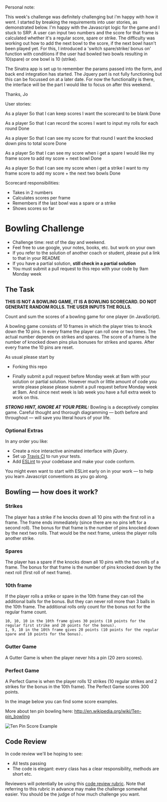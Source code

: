 
Personal note:

This week's challenge was definitely challenging but i'm happy with how it went. I started by breaking the requirements into user stories, as demonstrated below. I'm happy with the Javascript logic for the game and I stuck to SRP. A user can input two numbers and the score for that frame is calculated whether it's a regular score, spare or strike. The difficulty was working out how to add the next bowl to the score, if the next bowl hasn't been played yet. For this, I introduced a 'switch spare/strike/ bonus on' function with conditions if the user had bowled two bowls resulting in 10(spare) or one bowl is 10 (strike). 

The Sinatra app is set up to remember the params passed into the form, and back end integration has started. The Jquery part is not fully functioning but this can be focussed on at a later date. For now the functionality is there, the interface will be the part I would like to focus on after this weekend.

Thanks,
Jo


User stories: 

As a player
So that I can keep scores
I want the scorecard to be blank 
Done

As a player
So that I can record the scores
I want to input my rolls for each round
Done

As a player
So that I can see my score for that round
I want the knocked down pins to total score
Done

As a player
So that I can see my score when i get a spare
I would like my frame score to add my score + next bowl
Done

As a player
So that I can see my score when i get a strike
I want to my frame score to add my score + the next two bowls
Done


Scorecard responsibilities:

- Takes in 2 numbers
- Calculates scores per frame
- Remembers if the last bowl was a spare or a strike
- Shows scores so far


Bowling Challenge
=================


* Challenge time: rest of the day and weekend.
* Feel free to use google, your notes, books, etc. but work on your own
* If you refer to the solution of another coach or student, please put a link to that in your README
* If you have a partial solution, **still check in a partial solution**
* You must submit a pull request to this repo with your code by 9am Monday week

## The Task

**THIS IS NOT A BOWLING GAME, IT IS A BOWLING SCORECARD. DO NOT GENERATE RANDOM ROLLS. THE USER INPUTS THE ROLLS.**

Count and sum the scores of a bowling game for one player (in JavaScript).

A bowling game consists of 10 frames in which the player tries to knock down the 10 pins. In every frame the player can roll one or two times. The actual number depends on strikes and spares. The score of a frame is the number of knocked down pins plus bonuses for strikes and spares. After every frame the 10 pins are reset.

As usual please start by

* Forking this repo

* Finally submit a pull request before Monday week at 9am with your solution or partial solution.  However much or little amount of code you wrote please please please submit a pull request before Monday week at 9am.  And since next week is lab week you have a full extra week to work on this.

___STRONG HINT, IGNORE AT YOUR PERIL:___ Bowling is a deceptively complex game. Careful thought and thorough diagramming — both before and throughout — will save you literal hours of your life.

### Optional Extras

In any order you like:

* Create a nice interactive animated interface with jQuery.
* Set up [Travis CI](https://travis-ci.org) to run your tests.
* Add [ESLint](http://eslint.org/) to your codebase and make your code conform.

You might even want to start with ESLint early on in your work — to help you
learn Javascript conventions as you go along.

## Bowling — how does it work?

### Strikes

The player has a strike if he knocks down all 10 pins with the first roll in a frame. The frame ends immediately (since there are no pins left for a second roll). The bonus for that frame is the number of pins knocked down by the next two rolls. That would be the next frame, unless the player rolls another strike.

### Spares

The player has a spare if the knocks down all 10 pins with the two rolls of a frame. The bonus for that frame is the number of pins knocked down by the next roll (first roll of next frame).

### 10th frame

If the player rolls a strike or spare in the 10th frame they can roll the additional balls for the bonus. But they can never roll more than 3 balls in the 10th frame. The additional rolls only count for the bonus not for the regular frame count.

    10, 10, 10 in the 10th frame gives 30 points (10 points for the regular first strike and 20 points for the bonus).
    1, 9, 10 in the 10th frame gives 20 points (10 points for the regular spare and 10 points for the bonus).

### Gutter Game

A Gutter Game is when the player never hits a pin (20 zero scores).

### Perfect Game

A Perfect Game is when the player rolls 12 strikes (10 regular strikes and 2 strikes for the bonus in the 10th frame). The Perfect Game scores 300 points.

In the image below you can find some score examples.

More about ten pin bowling here: http://en.wikipedia.org/wiki/Ten-pin_bowling

![Ten Pin Score Example](images/example_ten_pin_scoring.png)

## Code Review

In code review we'll be hoping to see:

* All tests passing
* The code is elegant: every class has a clear responsibility, methods are short etc.

Reviewers will potentially be using this [code review rubric](docs/review.md).  Note that referring to this rubric in advance may make the challenge somewhat easier.  You should be the judge of how much challenge you want.
